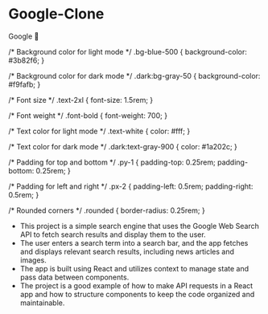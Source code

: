 # Google-Clone
<p class="text-2xl bg-blue-500 font-bold text-white py-1 px-2 rounded dark:bg-gray-50 dark:text-gray-900">
  Google 🔎
</p>
/* Background color for light mode */
.bg-blue-500 {
  background-color: #3b82f6;
}

/* Background color for dark mode */
.dark\:bg-gray-50 {
  background-color: #f9fafb;
}

/* Font size */
.text-2xl {
  font-size: 1.5rem;
}

/* Font weight */
.font-bold {
  font-weight: 700;
}

/* Text color for light mode */
.text-white {
  color: #fff;
}

/* Text color for dark mode */
.dark\:text-gray-900 {
  color: #1a202c;
}

/* Padding for top and bottom */
.py-1 {
  padding-top: 0.25rem;
  padding-bottom: 0.25rem;
}

/* Padding for left and right */
.px-2 {
  padding-left: 0.5rem;
  padding-right: 0.5rem;
}

/* Rounded corners */
.rounded {
  border-radius: 0.25rem;
}

- This project is a simple search engine that uses the Google Web Search API to fetch search results and display them to the user. 
- The user enters a search term into a search bar, and the app fetches and displays relevant search results, including news articles and images. 
- The app is built using React and utilizes context to manage state and pass data between components. 
- The project is a good example of how to make API requests in a React app and how to structure components to keep the code organized and maintainable.
